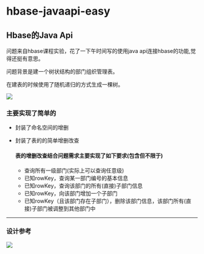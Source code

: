 # hbase-javaapi-easy
## Hbase的Java Api
问题来自hbase课程实验，花了一下午时间写的使用java api连接hbase的功能,觉得还挺有意思。

问题背景是建一个树状结构的部门组织管理表。

在建表的时候使用了随机递归的方式生成一棵树。

![](https://c2cpicdw.qpic.cn/offpic_new/825857667//825857667-3417782206-56400E7CCBFCDD3F371BEDCF65DD993E/0?term=2)







### 主要实现了简单的

+ 封装了命名空间的增删

+ 封装了表的的简单增删改查

  #### 表的增删改查结合问题需求主要实现了如下要求(包含但不限于)

  + 查询所有一级部门(实际上可以查询任意级)
  + 已知rowKey，查询某一部门编号的基本信息
  + 已知rowKey，查询该部门的所有(直接)子部门信息
  + 已知rowKey，向该部门增加一个子部门
  + 已知rowKey（且该部门存在子部门），删除该部门信息，该部门所有(直接)子部门被调整到其他部门中

---



### 设计参考

![](https://c2cpicdw.qpic.cn/offpic_new/825857667//825857667-579960115-B0C1212D09206C7404FCD80F631FBA87/0?term=2)
